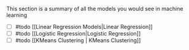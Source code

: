 This section is a summary of all the models you would see in machine learning

- [ ] #todo [[Linear Regression Models|Linear Regression]]
- [ ] #todo [[Logistic Regression|Logistic Regression]]
- [ ] #todo [[KMeans Clustering | KMeans Clustering]]
